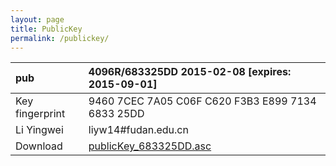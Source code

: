 ```yaml
---
layout: page
title: PublicKey
permalink: /publickey/
---
```


| pub | 4096R/683325DD 2015-02-08 [expires: 2015-09-01] |
| :--- |:-----------------------------------------------|
|Key fingerprint|9460 7CEC 7A05 C06F C620  F3B3 E899 7134 6833 25DD |
|Li Yingwei| liyw14#fudan.edu.cn |
|Download|[publicKey_683325DD.asc](../publicKey_683325DD.asc) |

